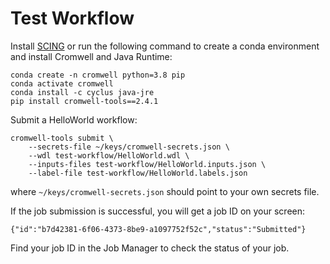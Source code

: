 # Test Workflow

Install [SCING](https://github.com/hisplan/scing) or run the following command to create a conda environment and install Cromwell and Java Runtime:

```
conda create -n cromwell python=3.8 pip
conda activate cromwell
conda install -c cyclus java-jre
pip install cromwell-tools==2.4.1
```

Submit a HelloWorld workflow:

```
cromwell-tools submit \
    --secrets-file ~/keys/cromwell-secrets.json \
    --wdl test-workflow/HelloWorld.wdl \
    --inputs-files test-workflow/HelloWorld.inputs.json \
    --label-file test-workflow/HelloWorld.labels.json
```

where `~/keys/cromwell-secrets.json` should point to your own secrets file.

If the job submission is successful, you will get a job ID on your screen:

```
{"id":"b7d42381-6f06-4373-8be9-a1097752f52c","status":"Submitted"}
```

Find your job ID in the Job Manager to check the status of your job.
